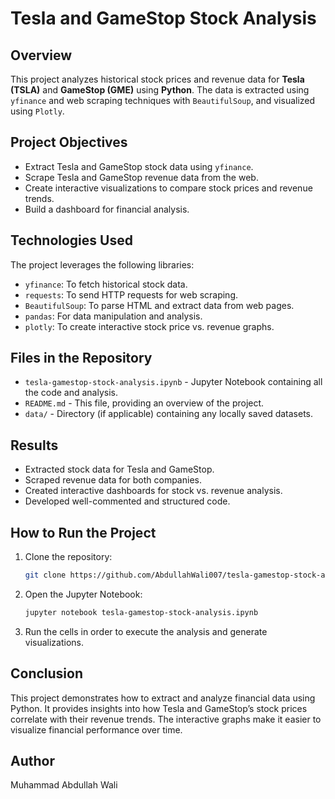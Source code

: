 # Tesla and GameStop Stock Analysis

## Overview
This project analyzes historical stock prices and revenue data for **Tesla (TSLA)** and **GameStop (GME)** using **Python**. The data is extracted using `yfinance` and web scraping techniques with `BeautifulSoup`, and visualized using `Plotly`.

## Project Objectives
- Extract Tesla and GameStop stock data using `yfinance`.
- Scrape Tesla and GameStop revenue data from the web.
- Create interactive visualizations to compare stock prices and revenue trends.
- Build a dashboard for financial analysis.

## Technologies Used
The project leverages the following libraries:

- `yfinance`: To fetch historical stock data.
- `requests`: To send HTTP requests for web scraping.
- `BeautifulSoup`: To parse HTML and extract data from web pages.
- `pandas`: For data manipulation and analysis.
- `plotly`: To create interactive stock price vs. revenue graphs.

## Files in the Repository
- `tesla-gamestop-stock-analysis.ipynb` - Jupyter Notebook containing all the code and analysis.
- `README.md` - This file, providing an overview of the project.
- `data/` - Directory (if applicable) containing any locally saved datasets.

## Results
- Extracted stock data for Tesla and GameStop.
- Scraped revenue data for both companies.
- Created interactive dashboards for stock vs. revenue analysis.
- Developed well-commented and structured code.

## How to Run the Project
1. Clone the repository:
   ```bash
   git clone https://github.com/AbdullahWali007/tesla-gamestop-stock-analysis.git
   ```

2. Open the Jupyter Notebook:
   ```bash
   jupyter notebook tesla-gamestop-stock-analysis.ipynb
   ```
3. Run the cells in order to execute the analysis and generate visualizations.

## Conclusion
This project demonstrates how to extract and analyze financial data using Python. It provides insights into how Tesla and GameStop’s stock prices correlate with their revenue trends. The interactive graphs make it easier to visualize financial performance over time.

## Author
Muhammad Abdullah Wali 

